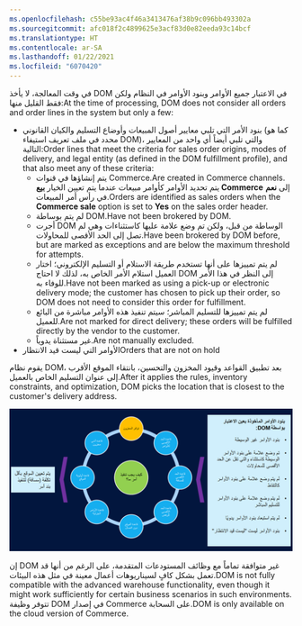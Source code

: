 ```yaml
---
ms.openlocfilehash: c55be93ac4f46a3413476af38b9c096bb493302a
ms.sourcegitcommit: afc018f2c4899625e3acf83d0e82eeda93c14bcf
ms.translationtype: HT
ms.contentlocale: ar-SA
ms.lasthandoff: 01/22/2021
ms.locfileid: "6070420"
---
```

<span data-ttu-id="db919-101">في وقت المعالجة، لا يأخذ DOM في الاعتبار جميع الأوامر وبنود الأوامر في النظام ولكن فقط القليل منها:</span><span class="sxs-lookup"><span data-stu-id="db919-101">At the time of processing, DOM does not consider all orders and order lines in the system but only a few:</span></span> 

- <span data-ttu-id="db919-102">بنود الأمر التي تلبي معايير أصول المبيعات وأوضاع التسليم والكيان القانوني (كما هو محدد في ملف تعريف استيفاء DOM)، والتي تلبي أيضاً أي واحد من المعايير التالية:</span><span class="sxs-lookup"><span data-stu-id="db919-102">Order lines that meet the criteria for sales order origins, modes of delivery, and legal entity (as defined in the DOM fulfillment profile), and that also meet any of these criteria:</span></span>
    - <span data-ttu-id="db919-103">يتم إنشاؤها في قنوات Commerce.</span><span class="sxs-lookup"><span data-stu-id="db919-103">Are created in Commerce channels.</span></span> <span data-ttu-id="db919-104">يتم تحديد الأوامر كأوامر مبيعات عندما يتم تعيين الخيار **بيع Commerce** إلى **نعم** في رأس أمر المبيعات.</span><span class="sxs-lookup"><span data-stu-id="db919-104">Orders are identified as sales orders when the **Commerce sale** option is set to **Yes** on the sales order header.</span></span>
    - <span data-ttu-id="db919-105">لم يتم بوساطة DOM.</span><span class="sxs-lookup"><span data-stu-id="db919-105">Have not been brokered by DOM.</span></span>
    - <span data-ttu-id="db919-106">أجرت DOM الوساطة من قبل، ولكن تم وضع علامة عليها كاستثناءات وهي لم تصل إلى الحد الأقصى للمحاولات.</span><span class="sxs-lookup"><span data-stu-id="db919-106">Have been brokered by DOM before, but are marked as exceptions and are below the maximum threshold for attempts.</span></span>
    - <span data-ttu-id="db919-107">لم يتم تمييزها على أنها تستخدم طريقة الاستلام أو التسليم الإلكتروني؛ اختار العميل استلام الأمر الخاص به، لذلك لا احتاج DOM إلى النظر في هذا الأمر للوفاء به.</span><span class="sxs-lookup"><span data-stu-id="db919-107">Have not been marked as using a pick-up or electronic delivery mode; the customer has chosen to pick up their order, so DOM does not need to consider this order for fulfillment.</span></span>
    - <span data-ttu-id="db919-108">لم يتم تمييزها للتسليم المباشر؛ سيتم تنفيذ هذه الأوامر مباشرة من البائع للعميل.</span><span class="sxs-lookup"><span data-stu-id="db919-108">Are not marked for direct delivery; these orders will be fulfilled directly by the vendor to the customer.</span></span>
    - <span data-ttu-id="db919-109">غير مستثناة يدوياً.</span><span class="sxs-lookup"><span data-stu-id="db919-109">Are not manually excluded.</span></span>
- <span data-ttu-id="db919-110">الأوامر التي ليست قيد الانتظار</span><span class="sxs-lookup"><span data-stu-id="db919-110">Orders that are not on hold</span></span>

<span data-ttu-id="db919-111">يقوم نظام DOM، بعد تطبيق القواعد وقيود المخزون والتحسين، بانتقاء الموقع الأقرب إلى عنوان التسليم الخاص بالعميل.</span><span class="sxs-lookup"><span data-stu-id="db919-111">After it applies the rules, inventory constraints, and optimization, DOM picks the location that is closest to the customer's delivery address.</span></span>
 
![رسم تخطيطي يوضح معايير وساطة الأمر‬ في Dynamics 365 Commerce.](../media/dom-order-criteria.png)

<span data-ttu-id="db919-113">إن DOM غير متوافقة تماماً مع وظائف المستودعات المتقدمة، على الرغم من أنها قد تعمل بشكل كافٍ لسيناريوهات أعمال معينة في مثل هذه البيئات.</span><span class="sxs-lookup"><span data-stu-id="db919-113">DOM is not fully compatible with the advanced warehouse functionality, even though it might work sufficiently for certain business scenarios in such environments.</span></span> <span data-ttu-id="db919-114">تتوفر وظيفة DOM في إصدار Commerce على السحابة.</span><span class="sxs-lookup"><span data-stu-id="db919-114">DOM is only available on the cloud version of Commerce.</span></span>
